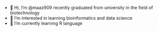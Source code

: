 - 👋 Hi, I’m @maaz909 recently graduated from university in the field of biotechnology
- 👀 I’m interested in learning bioinformatics and data science
- 🌱 I’m currently learning R language 

<!---
maaz909/maaz909 is a ✨ special ✨ repository because its `README.md` (this file) appears on your GitHub profile.
You can click the Preview link to take a look at your changes.
--->
